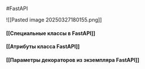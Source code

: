 #FastAPI 

![[Pasted image 20250327180155.png]]
#### [[Специальные классы в FastAPI]]
#### [[Атрибуты класса FastAPI]]
#### [[Параметры декораторов из экземпляра FastAPI]]